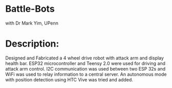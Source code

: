 # Battle-Bots
with Dr Mark Yim, UPenn


# Description:

Designed and Fabricated a 4 wheel drive robot with attack arm and display health bar. ESP32 microcontroller and Teensy 2.0 were used for driving and attack arm control. I2C communication was used between two ESP 32s and WiFi was used to relay information to a central server. An autonomous mode with position detection using HTC Vive was tried and added.
